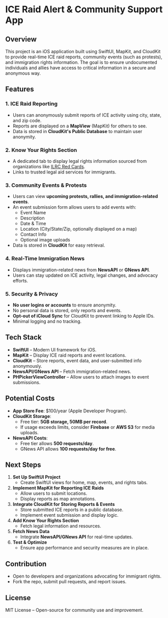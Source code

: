# ICE Raid Alert & Community Support App

## Overview
This project is an iOS application built using SwiftUI, MapKit, and CloudKit to provide real-time ICE raid reports, community events (such as protests), and immigration rights information. The goal is to ensure undocumented individuals and allies have access to critical information in a secure and anonymous way.

## Features
### 1. **ICE Raid Reporting**
- Users can anonymously submit reports of ICE activity using city, state, and zip code.
- Reports are displayed on a **MapView** (MapKit) for others to see.
- Data is stored in **CloudKit's Public Database** to maintain user anonymity.

### 2. **Know Your Rights Section**
- A dedicated tab to display legal rights information sourced from organizations like [ILRC Red Cards](https://www.ilrc.org/red-cards-tarjetas-rojas).
- Links to trusted legal aid services for immigrants.

### 3. **Community Events & Protests**
- Users can view **upcoming protests, rallies, and immigration-related events**.
- An event submission form allows users to add events with:
  - Event Name
  - Description
  - Date & Time
  - Location (City/State/Zip, optionally displayed on a map)
  - Contact Info
  - Optional image uploads
- Data is stored in **CloudKit** for easy retrieval.

### 4. **Real-Time Immigration News**
- Displays immigration-related news from **NewsAPI** or **GNews API**.
- Users can stay updated on ICE activity, legal changes, and advocacy efforts.

### 5. **Security & Privacy**
- **No user logins or accounts** to ensure anonymity.
- No personal data is stored, only reports and events.
- **Opt-out of iCloud Sync** for CloudKit to prevent linking to Apple IDs.
- Minimal logging and no tracking.

## Tech Stack
- **SwiftUI** – Modern UI framework for iOS.
- **MapKit** – Display ICE raid reports and event locations.
- **CloudKit** – Store reports, event data, and user-submitted info anonymously.
- **NewsAPI/GNews API** – Fetch immigration-related news.
- **PHPickerViewController** – Allow users to attach images to event submissions.

## Potential Costs
- **App Store Fee**: $100/year (Apple Developer Program).
- **CloudKit Storage**:
  - Free tier: **5GB storage, 50MB per record**.
  - If usage exceeds limits, consider **Firebase** or **AWS S3** for media uploads.
- **NewsAPI Costs**:
  - Free tier allows **500 requests/day**.
  - GNews API allows **100 requests/day for free**.

## Next Steps
1. **Set Up SwiftUI Project**
   - Create SwiftUI views for home, map, events, and rights tabs.
2. **Implement MapKit for Reporting ICE Raids**
   - Allow users to submit locations.
   - Display reports as map annotations.
3. **Integrate CloudKit for Storing Reports & Events**
   - Store submitted ICE reports in a public database.
   - Implement event submission and display logic.
4. **Add Know Your Rights Section**
   - Fetch legal information and resources.
5. **Fetch News Data**
   - Integrate **NewsAPI/GNews API** for real-time updates.
6. **Test & Optimize**
   - Ensure app performance and security measures are in place.

## Contribution
- Open to developers and organizations advocating for immigrant rights.
- Fork the repo, submit pull requests, and report issues.

## License
MIT License – Open-source for community use and improvement.


